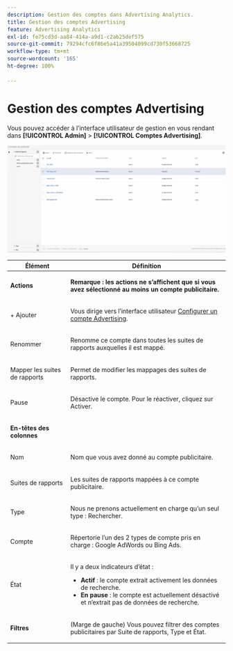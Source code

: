 ```yaml
---
description: Gestion des comptes dans Advertising Analytics.
title: Gestion des comptes Advertising
feature: Advertising Analytics
exl-id: fe75cd3d-aa84-414a-a9d1-c2ab25def575
source-git-commit: 79294cfc6f86e5a41a39504099cd730f53668725
workflow-type: tm+mt
source-wordcount: '165'
ht-degree: 100%

---
```


# Gestion des comptes Advertising

Vous pouvez accéder à l’interface utilisateur de gestion en vous rendant dans **[!UICONTROL Admin]** > **[!UICONTROL Comptes Advertising]**.

![](assets/manage_ad_accounts.png)

<table id="table_BE318026CF024E94A885EED86AA7077F"> 
 <thead> 
  <tr> 
   <th colname="col1" class="entry"> Élément </th> 
   <th colname="col2" class="entry"> Définition </th> 
  </tr>
 </thead>
 <tbody> 
  <tr> 
   <td colname="col1"> <p><b>Actions</b> </p> </td> 
   <td colname="col2"> <p><b>Remarque : les actions ne s’affichent que si vous avez sélectionné au moins un compte publicitaire. </b> </p> </td> 
  </tr> 
  <tr> 
   <td colname="col1"> <p>+ Ajouter </p> </td> 
   <td colname="col2"> <p>Vous dirige vers l’interface utilisateur <a href="/help/integrate/c-advertising-analytics/c-adanalytics-workflow/aa-create-ad-account.md"  >Configurer un compte Advertising</a>. </p> </td> 
  </tr> 
  <tr> 
   <td colname="col1"> <p>Renommer </p> </td> 
   <td colname="col2"> <p>Renomme ce compte dans toutes les suites de rapports auxquelles il est mappé. </p> </td> 
  </tr> 
  <tr> 
   <td colname="col1"> <p>Mapper les suites de rapports </p> </td> 
   <td colname="col2"> <p>Permet de modifier les mappages des suites de rapports. </p> </td> 
  </tr> 
  <tr> 
   <td colname="col1"> <p>Pause </p> </td> 
   <td colname="col2"> <p>Désactive le compte. Pour le réactiver, cliquez sur <span class="uicontrol">Activer</span>. </p> </td> 
  </tr> 
  <tr> 
   <td colname="col1"> <p><b>En-têtes des colonnes</b> </p> </td> 
   <td colname="col2"> </td> 
  </tr> 
  <tr> 
   <td colname="col1"> <p>Nom </p> </td> 
   <td colname="col2"> <p>Nom que vous avez donné au compte publicitaire. </p> </td> 
  </tr> 
  <tr> 
   <td colname="col1"> <p>Suites de rapports </p> </td> 
   <td colname="col2"> <p>Les suites de rapports mappées à ce compte publicitaire. </p> </td> 
  </tr> 
  <tr> 
   <td colname="col1"> <p>Type </p> </td> 
   <td colname="col2"> <p>Nous ne prenons actuellement en charge qu’un seul type : Rechercher. </p> </td> 
  </tr> 
  <tr> 
   <td colname="col1"> <p>Compte </p> </td> 
   <td colname="col2"> <p>Répertorie l’un des 2 types de compte pris en charge : Google AdWords ou Bing Ads. </p> </td> 
  </tr> 
  <tr> 
   <td colname="col1"> <p>État </p> </td> 
   <td colname="col2"> <p>Il y a deux indicateurs d’état : </p> 
    <ul id="ul_376263DEF6EE44B48564D272D3CBFCBC"> 
     <li id="li_75E329B68B4D4E929E227E717C993082"><b>Actif</b> : le compte extrait activement les données de recherche. </li> 
     <li id="li_5E2DF98B22D34437A2A2C93F996C1EA2"><b>En pause</b> : le compte est actuellement désactivé et n’extrait pas de données de recherche. </li> 
    </ul> </td> 
  </tr> 
  <tr> 
   <td colname="col1"> <p><b>Filtres</b> </p> </td> 
   <td colname="col2"> <p>(Marge de gauche) Vous pouvez filtrer des comptes publicitaires par Suite de rapports, Type et État. </p> </td> 
  </tr> 
 </tbody> 
</table>
